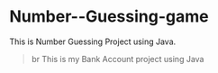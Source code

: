 # Number--Guessing-game
This is Number Guessing Project using Java.
>br
This is my Bank Account project using Java
